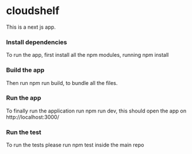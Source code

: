 # cloudshelf

This is a next js app.

### Install dependencies

To run the app, first install all the npm modules, running npm install

### Build the app

Then run npm run build, to bundle all the files.

### Run the app

To finally run the application run npm run dev, this should open the app on http://localhost:3000/

### Run the test

To run the tests please run npm test inside the main repo
